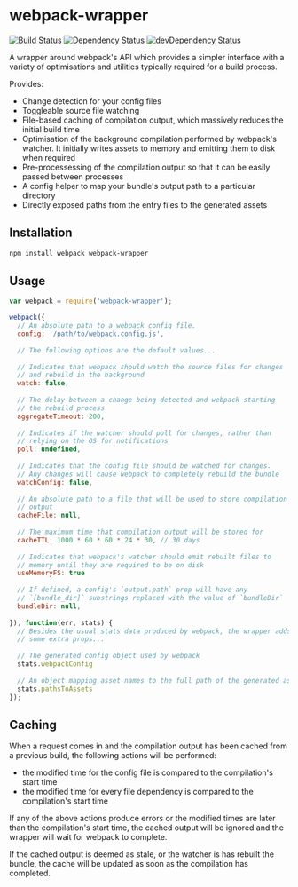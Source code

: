webpack-wrapper
===============

[![Build Status](https://travis-ci.org/markfinger/webpack-wrapper.svg?branch=master)](https://travis-ci.org/markfinger/webpack-wrapper)
[![Dependency Status](https://david-dm.org/markfinger/webpack-wrapper.svg)](https://david-dm.org/markfinger/webpack-wrapper)
[![devDependency Status](https://david-dm.org/markfinger/webpack-wrapper/dev-status.svg)](https://david-dm.org/markfinger/webpack-wrapper#info=devDependencies)

A wrapper around webpack's API which provides a simpler interface with a variety of optimisations
and utilities typically required for a build process.

Provides:
- Change detection for your config files
- Toggleable source file watching
- File-based caching of compilation output, which massively reduces the initial build time
- Optimisation of the background compilation performed by webpack's watcher. It initially writes assets 
  to memory and emitting them to disk when required
- Pre-processessing of the compilation output so that it can be easily passed between processes
- A config helper to map your bundle's output path to a particular directory
- Directly exposed paths from the entry files to the generated assets


Installation
------------

```bash
npm install webpack webpack-wrapper
```

Usage
-----

```javascript
var webpack = require('webpack-wrapper');

webpack({
  // An absolute path to a webpack config file.
  config: '/path/to/webpack.config.js',
  
  // The following options are the default values...
  
  // Indicates that webpack should watch the source files for changes 
  // and rebuild in the background
  watch: false,
  
  // The delay between a change being detected and webpack starting 
  // the rebuild process
  aggregateTimeout: 200,
  
  // Indicates if the watcher should poll for changes, rather than 
  // relying on the OS for notifications
  poll: undefined,
  
  // Indicates that the config file should be watched for changes. 
  // Any changes will cause webpack to completely rebuild the bundle
  watchConfig: false,
  
  // An absolute path to a file that will be used to store compilation 
  // output
  cacheFile: null,
  
  // The maximum time that compilation output will be stored for
  cacheTTL: 1000 * 60 * 60 * 24 * 30, // 30 days
  
  // Indicates that webpack's watcher should emit rebuilt files to 
  // memory until they are required to be on disk
  useMemoryFS: true
  
  // If defined, a config's `output.path` prop will have any
  // `[bundle_dir]` substrings replaced with the value of `bundleDir`
  bundleDir: null,
  
}), function(err, stats) {
  // Besides the usual stats data produced by webpack, the wrapper adds 
  // some extra props...
  
  // The generated config object used by webpack
  stats.webpackConfig
  
  // An object mapping asset names to the full path of the generated asset
  stats.pathsToAssets
});
```

Caching
-------

When a request comes in and the compilation output has been cached from a previous build, the 
following actions will be performed:
- the modified time for the config file is compared to the compilation's start time
- the modified time for every file dependency is compared to the compilation's start time

If any of the above actions produce errors or the modified times are later than the compilation's
start time, the cached output will be ignored and the wrapper will wait for webpack to complete.

If the cached output is deemed as stale, or the watcher is has rebuilt the bundle, the cache will
be updated as soon as the compilation has completed.
